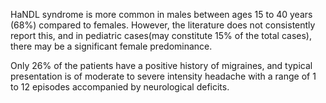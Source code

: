 HaNDL syndrome is more common in males between ages 15 to 40 years (68%) compared to females. However, the literature does not consistently report this, and in pediatric cases(may constitute 15% of the total cases), there may be a significant female predominance.

Only 26% of the patients have a positive history of migraines, and typical presentation is of moderate to severe intensity headache with a range of 1 to 12 episodes accompanied by neurological deficits.